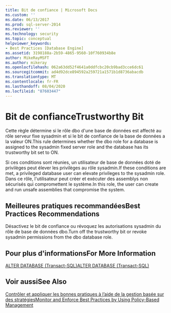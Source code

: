 ```yaml
---
title: Bit de confiance | Microsoft Docs
ms.custom: ''
ms.date: 06/13/2017
ms.prod: sql-server-2014
ms.reviewer: ''
ms.technology: security
ms.topic: conceptual
helpviewer_keywords:
- Best Practices [Database Engine]
ms.assetid: 3198188a-2b59-4865-9560-10f760934b8e
author: MikeRayMSFT
ms.author: mikeray
ms.openlocfilehash: 062a63dd52f4641a0ddfcbc20cb9bad3cce6dc61
ms.sourcegitcommit: ad4d92dce894592a259721a1571b1d8736abacdb
ms.translationtype: MT
ms.contentlocale: fr-FR
ms.lasthandoff: 08/04/2020
ms.locfileid: "87603447"
---
```

# <a name="trustworthy-bit"></a><span data-ttu-id="653e3-102">Bit de confiance</span><span class="sxs-lookup"><span data-stu-id="653e3-102">Trustworthy Bit</span></span>
  <span data-ttu-id="653e3-103">Cette règle détermine si le rôle dbo d'une base de données est affecté au rôle serveur fixe sysadmin et si le bit de confiance de la base de données a la valeur ON.</span><span class="sxs-lookup"><span data-stu-id="653e3-103">This rule determines whether the dbo role for a database is assigned to the sysadmin fixed server role and the database has its trustworthy bit set to ON.</span></span>  
  
 <span data-ttu-id="653e3-104">Si ces conditions sont réunies, un utilisateur de base de données doté de privilèges peut élever les privilèges au rôle sysadmin.</span><span class="sxs-lookup"><span data-stu-id="653e3-104">If these conditions are met, a privileged database user can elevate privileges to the sysadmin role.</span></span> <span data-ttu-id="653e3-105">Dans ce rôle, l'utilisateur peut créer et exécuter des assemblys non sécurisés qui compromettent le système.</span><span class="sxs-lookup"><span data-stu-id="653e3-105">In this role, the user can create and run unsafe assemblies that compromise the system.</span></span>  
  
## <a name="best-practices-recommendations"></a><span data-ttu-id="653e3-106">Meilleures pratiques recommandées</span><span class="sxs-lookup"><span data-stu-id="653e3-106">Best Practices Recommendations</span></span>  
 <span data-ttu-id="653e3-107">Désactivez le bit de confiance ou révoquez les autorisations sysadmin du rôle de base de données dbo.</span><span class="sxs-lookup"><span data-stu-id="653e3-107">Turn off the trustworthy bit or revoke sysadmin permissions from the dbo database role.</span></span>  
  
## <a name="for-more-information"></a><span data-ttu-id="653e3-108">Pour plus d'informations</span><span class="sxs-lookup"><span data-stu-id="653e3-108">For More Information</span></span>  
 [<span data-ttu-id="653e3-109">ALTER DATABASE &#40;Transact-SQL&#41;</span><span class="sxs-lookup"><span data-stu-id="653e3-109">ALTER DATABASE &#40;Transact-SQL&#41;</span></span>](/sql/t-sql/statements/alter-database-transact-sql)  
  
## <a name="see-also"></a><span data-ttu-id="653e3-110">Voir aussi</span><span class="sxs-lookup"><span data-stu-id="653e3-110">See Also</span></span>  
 [<span data-ttu-id="653e3-111">Contrôler et appliquer les bonnes pratiques à l’aide de la gestion basée sur des stratégies</span><span class="sxs-lookup"><span data-stu-id="653e3-111">Monitor and Enforce Best Practices by Using Policy-Based Management</span></span>](monitor-and-enforce-best-practices-by-using-policy-based-management.md)  
  
  
